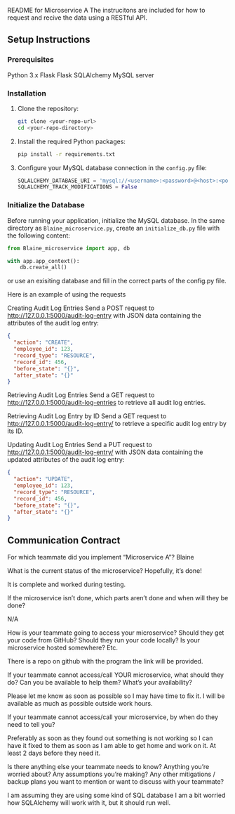 README for Microservice A
The instrucitons are included for how to request and recive the data using a RESTful API.
## Setup Instructions

### Prerequisites

Python 3.x
Flask
Flask SQLAlchemy
MySQL server

### Installation

1. Clone the repository:

    ```bash
    git clone <your-repo-url>
    cd <your-repo-directory>
    ```

2. Install the required Python packages:

    ```bash
    pip install -r requirements.txt
    ```

3. Configure your MySQL database connection in the `config.py` file:

    ```python
    SQLALCHEMY_DATABASE_URI = 'mysql://<username>:<password>@<host>:<port>/<database_name>'
    SQLALCHEMY_TRACK_MODIFICATIONS = False
    ```

### Initialize the Database

Before running your application, initialize the MySQL database. In the same directory as `Blaine_microservice.py`, create an `initialize_db.py` file with the following content:

```python
from Blaine_microservice import app, db

with app.app_context():
    db.create_all()
```
or use an exisiting database and fill in the correct parts of the config.py file.

Here is an example of using the requests

Creating Audit Log Entries
Send a POST request to http://127.0.0.1:5000/audit-log-entry with JSON data containing the attributes of the audit log entry:

```json
{
  "action": "CREATE",
  "employee_id": 123,
  "record_type": "RESOURCE",
  "record_id": 456,
  "before_state": "{}",
  "after_state": "{}"
}


```
Retrieving Audit Log Entries
Send a GET request to http://127.0.0.1:5000/audit-log-entries to retrieve all audit log entries.

Retrieving Audit Log Entry by ID
Send a GET request to http://127.0.0.1:5000/audit-log-entry/<id> to retrieve a specific audit log entry by its ID.

Updating Audit Log Entries
Send a PUT request to http://127.0.0.1:5000/audit-log-entry/<id> with JSON data containing the updated attributes of the audit log entry:

```json
{
  "action": "UPDATE",
  "employee_id": 123,
  "record_type": "RESOURCE",
  "record_id": 456,
  "before_state": "{}",
  "after_state": "{}"
}
```

## Communication Contract

For which teammate did you implement “Microservice A”?
Blaine

What is the current status of the microservice? Hopefully, it’s done!

It is complete and worked during testing.

If the microservice isn’t done, which parts aren’t done and when will they be done?

N/A

How is your teammate going to access your microservice? Should they get your code from GitHub? Should they run your code locally? Is your microservice hosted somewhere? Etc.

There is a repo on github with the program the link will be provided.

If your teammate cannot access/call YOUR microservice, what should they do? Can you be available to help them? What’s your availability?

Please let me know as soon as possible so I may have time to fix it. I will be available as much as possible outside work hours.

If your teammate cannot access/call your microservice, by when do they need to tell you?

Preferably as soon as they found out something is not working so I can have it fixed to them as soon as I am able to get home and work on it. At least 2 days before they need it.

Is there anything else your teammate needs to know? Anything you’re worried about? Any assumptions you’re making? Any other mitigations / backup plans you want to mention or want to discuss with your teammate?

I am assuming they are using some kind of SQL database I am a bit worried how SQLAlchemy will work with it, but it should run well. 

